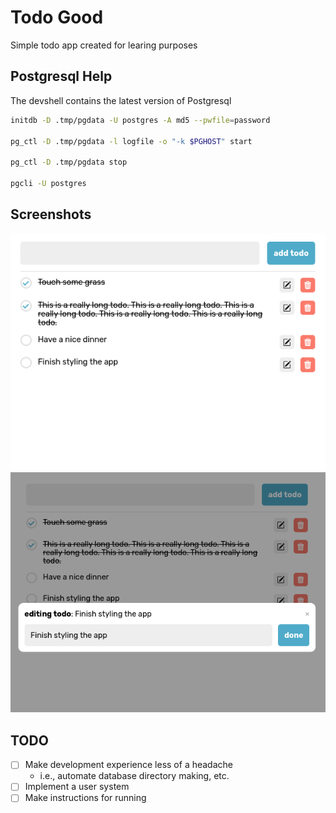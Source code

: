 # Todo Good

Simple todo app created for learing purposes

## Postgresql Help

The devshell contains the latest version of Postgresql

```sh
initdb -D .tmp/pgdata -U postgres -A md5 --pwfile=password

pg_ctl -D .tmp/pgdata -l logfile -o "-k $PGHOST" start

pg_ctl -D .tmp/pgdata stop

pgcli -U postgres
```

## Screenshots

![todo-good](./assets/todo-good.png)
![edit todo](./assets/edit-todo.png)

## TODO

- [ ] Make development experience less of a headache
    - i.e., automate database directory making, etc.
- [ ] Implement a user system
- [ ] Make instructions for running
